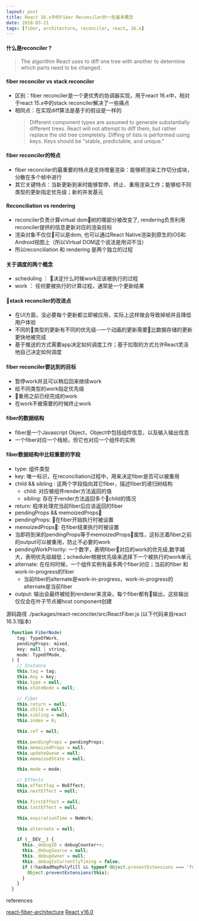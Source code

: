 ```yaml
---
layout: post
title: React 16.x中的Fiber Reconciler的一些基本概念
date: 2018-03-21 
tags: [fiber, architecture, reconciler, react, 16.x]
---
```


#### 什么是reconciler ?
> The algorithm React uses to diff one tree with another to determine which parts need to be changed.

####  fiber reconciler vs stack reconciler
- 区别：fiber reconciler是一个更优秀的协调器实现，用于react 16.x中，相对于react 15.x中的stack reconciler解决了一些痛点
- 相同点：在实现diff算法是基于的假设是一样的
  > Different component types are assumed to generate substantially different trees. React will not attempt to diff them, but rather replace the old tree completely.
  > Diffing of lists is performed using keys. Keys should be "stable, predictable, and unique."

<!-- more -->

#### fiber reconciler的特点
- fiber reconciler的最重要的特点是支持增量渲染：能够把渲染工作切分成块，分散在多个帧中进行
- 其它关键特点：当新更新到来时能够暂停、终止、重用渲染工作；能够给不同类型的更新指定优先级；新的并发基元

#### Reconciliation vs rendering
- reconciler负责计算virtual dom树的哪部分被改变了, rendering负责利用reconciler提供的信息更新对应的渲染目标
- 渲染对象不仅仅可以是dom, 也可以通过React Native渲染到原生的iOS和Android视图上（所以Virtual DOM这个说法是用词不当）
- 所以reconciliation 和 rendering 是两个独立的过程

#### 关于调度的两个概念
- scheduling ： 决定什么时候work应该被执行的过程
- work ： 任何要被执行的计算过程，通常是一个更新结果

#### stack reconciler的改进点
- 在UI方面，没必要每个更新都立即被应用，实际上这样做会导致掉帧并且降低用户体验
- 不同的类型的更新有不同的优先级--一个动画的更新需要比数据存储的更新更快地被完成
- 基于推送的方式需要app决定如何调度工作；基于拉取的方式允许React灵活地自己决定如何调度

#### fiber reconciler要达到的目标
- 暂停work并且可以稍后回来继续work
- 给不同类型的work指定优先级
- 重用之前已经完成的work
- 在work不被需要的时候终止work

#### fiber的数据结构
- fiber是一个Javascript Object，Object中包括组件信息，以及输入输出信息
- 一个fiber对应一个栈帧，但它也对应一个组件的实例

#### fiber数据结构中比较重要的字段
- type: 组件类型
- key: 唯一标识，在reconciliation过程中，用来决定fiber是否可以被重用
- child && sibling : 这两个字段指向其它fiber，描述fiber的递归树结构
  - child: 对应被组件render方法返回的值
  - sibling: 存在于render方法返回多个child的情况
- return: 程序处理完当前fiber后应该返回的fiber
-  pendingProps && memoizedProps
  - pendingProps: 在fiber开始执行时被设置
  - memoizedProps: 在fiber结束执行时被设置
  - 当即将到来的pendingProps等于memoizedProps属性，这标志着fiber之前的output可以被重用，防止不必要的work
- pendingWorkPriority: 一个数字，表明fiber对应的work的优先级,数字越大，表明优先级越低；scheduler根据优先级来选择下一个被执行的work单元
- alternate: 在任何时候，一个组件实例有最多两个fiber对应；当前的fiber 和 work-in-progress的fiber
  - 当前fiber的alternate是work-in-progress，work-in-progress的alternate是当前fiber
- output: 输出会最终被给到renderer来渲染，每个fiber都有输出，这些输出仅仅会在叶子节点被host component创建

源码路径 ./packages/react-reconciler/src/ReactFiber.js  (以下代码来自react 16.3.1版本)

```javascript
  function FiberNode(
    tag: TypeOfWork,
    pendingProps: mixed,
    key: null | string,
    mode: TypeOfMode,
  ) {
    // Instance
    this.tag = tag;
    this.key = key;
    this.type = null;
    this.stateNode = null;

    // Fiber
    this.return = null;
    this.child = null;
    this.sibling = null;
    this.index = 0;

    this.ref = null;

    this.pendingProps = pendingProps;
    this.memoizedProps = null;
    this.updateQueue = null;
    this.memoizedState = null;

    this.mode = mode;

    // Effects
    this.effectTag = NoEffect;
    this.nextEffect = null;

    this.firstEffect = null;
    this.lastEffect = null;

    this.expirationTime = NoWork;

    this.alternate = null;

    if (__DEV__) {
      this._debugID = debugCounter++;
      this._debugSource = null;
      this._debugOwner = null;
      this._debugIsCurrentlyTiming = false;
      if (!hasBadMapPolyfill && typeof Object.preventExtensions === 'function') {
        Object.preventExtensions(this);
      }
    }
  }
```



<div class="references">references</div>

[react-fiber-architecture](https://github.com/acdlite/react-fiber-architecture)
[React v16.0](https://reactjs.org/blog/2017/09/26/react-v16.0.html#new-core-architecture)
